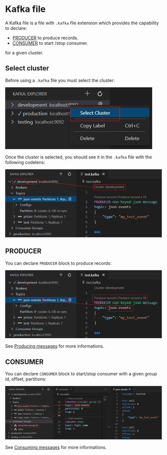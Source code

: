 # Kafka file

A Kafka file is a file with `.kafka` file extension which provides the capability to declare:

 * [PRODUCER](#PRODUCER) to produce records.
 * [CONSUMER](#CONSUMER) to start /stop consumer. 
 
for a given cluster. 

## Select cluster

Before using a `.kafka` file you must select the cluster:

![Select cluster](assets/kafka-explorer-select-cluster.png)

Once the cluster is selected, you should see it in the `.kafka` file with the following codelens:

![Selected cluster](assets/kafka-file-cluster.png )

## PRODUCER

You can declare `PRODUCER` block to produce records:
 
 ![Kafka file / PRODUCER](assets/kafka-file-producer.png)
 
See [Producing messages](Producing.md#producing) for more informations.

## CONSUMER

You can declare `CONSUMER` block  to start/stop consumer with a given group id, offset, partitions:
 
![Kafka file / CONSUMER](assets/kafka-file-consumer.png)

See [Consuming messages](Consuming.md#kafka-file) for more informations.